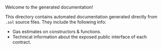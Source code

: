 Welcome to the generated documentation!

This directory contains automated documentation generated directly from `.sol` source files.
They include the following info:

- Gas estimates on constructors & functions.
- Technical information about the exposed public interface of each contract.
